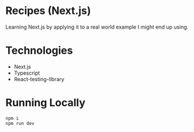# Recipes (Next.js)

Learning Next.js by applying it to a real world example I might end up using.

# Technologies

- Next.js
- Typescript
- React-testing-library

# Running Locally

```
npm i
npm run dev
```

